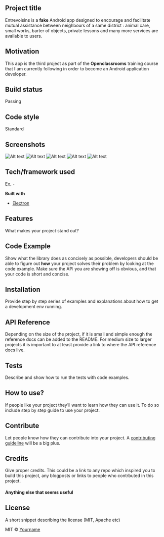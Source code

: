 ## Project title
Entrevoisins is a **fake** Android app designed to encourage and facilitate mutual assistance between neighbours of a same district : animal care, small works, barter of objects, private lessons and many more services are available to users.

## Motivation
This app is the third project as part of the **Openclassrooms** training course that I am currently following in order to become an Android application developer.

## Build status

Passing 

## Code style

Standard

## Screenshots
![Alt text](/screenshots/Screenshot_20200518-115425_Entrevoisins.jpg?raw=true "Launcher activity")
![Alt text](/screenshots/Screenshot_20200518-115425_Entrevoisins.jpg?raw=true "Favorites tab")
![Alt text](/screenshots/Screenshot_20200518-115425_Entrevoisins.jpg?raw=true "Details activity")
![Alt text](/screenshots/Screenshot_20200518-115425_Entrevoisins.jpg?raw=true "Favorite button clicked")
![Alt text](/screenshots/Screenshot_20200518-115425_Entrevoisins.jpg?raw=true "Add new neighbour")

## Tech/framework used
Ex. -

<b>Built with</b>
- [Electron](https://electron.atom.io)

## Features
What makes your project stand out?

## Code Example
Show what the library does as concisely as possible, developers should be able to figure out **how** your project solves their problem by looking at the code example. Make sure the API you are showing off is obvious, and that your code is short and concise.

## Installation
Provide step by step series of examples and explanations about how to get a development env running.

## API Reference

Depending on the size of the project, if it is small and simple enough the reference docs can be added to the README. For medium size to larger projects it is important to at least provide a link to where the API reference docs live.

## Tests
Describe and show how to run the tests with code examples.

## How to use?
If people like your project they’ll want to learn how they can use it. To do so include step by step guide to use your project.

## Contribute

Let people know how they can contribute into your project. A [contributing guideline](https://github.com/zulip/zulip-electron/blob/master/CONTRIBUTING.md) will be a big plus.

## Credits
Give proper credits. This could be a link to any repo which inspired you to build this project, any blogposts or links to people who contrbuted in this project.

#### Anything else that seems useful

## License
A short snippet describing the license (MIT, Apache etc)

MIT © [Yourname]()